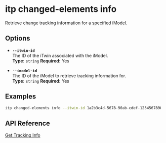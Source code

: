 # itp changed-elements info

Retrieve change tracking information for a specified iModel.

## Options

- **`--itwin-id`**  
  The ID of the iTwin associated with the iModel.  
  **Type:** `string` **Required:** Yes

- **`--imodel-id`**  
  The ID of the iModel to retrieve tracking information for.  
  **Type:** `string` **Required:** Yes

## Examples

```bash
itp changed-elements info --itwin-id 1a2b3c4d-5678-90ab-cdef-1234567890ab --imodel-id ad0ba809-9241-48ad-9eb0-c8038c1a1d51
```

## API Reference

[Get Tracking Info](https://developer.bentley.com/apis/changed-elements/operations/get-tracking/)
